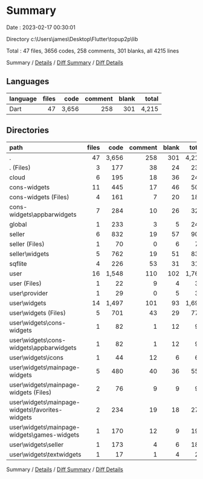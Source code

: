 # Summary

Date : 2023-02-17 00:30:01

Directory c:\\Users\\james\\Desktop\\Flutter\\topup2p\\lib

Total : 47 files,  3656 codes, 258 comments, 301 blanks, all 4215 lines

Summary / [Details](details.md) / [Diff Summary](diff.md) / [Diff Details](diff-details.md)

## Languages
| language | files | code | comment | blank | total |
| :--- | ---: | ---: | ---: | ---: | ---: |
| Dart | 47 | 3,656 | 258 | 301 | 4,215 |

## Directories
| path | files | code | comment | blank | total |
| :--- | ---: | ---: | ---: | ---: | ---: |
| . | 47 | 3,656 | 258 | 301 | 4,215 |
| . (Files) | 3 | 177 | 38 | 24 | 239 |
| cloud | 6 | 195 | 18 | 36 | 249 |
| cons-widgets | 11 | 445 | 17 | 46 | 508 |
| cons-widgets (Files) | 4 | 161 | 7 | 20 | 188 |
| cons-widgets\\appbarwidgets | 7 | 284 | 10 | 26 | 320 |
| global | 1 | 233 | 3 | 5 | 241 |
| seller | 6 | 832 | 19 | 57 | 908 |
| seller (Files) | 1 | 70 | 0 | 6 | 76 |
| seller\\widgets | 5 | 762 | 19 | 51 | 832 |
| sqflite | 4 | 226 | 53 | 31 | 310 |
| user | 16 | 1,548 | 110 | 102 | 1,760 |
| user (Files) | 1 | 22 | 9 | 4 | 35 |
| user\\provider | 1 | 29 | 0 | 5 | 34 |
| user\\widgets | 14 | 1,497 | 101 | 93 | 1,691 |
| user\\widgets (Files) | 5 | 701 | 43 | 29 | 773 |
| user\\widgets\\cons-widgets | 1 | 82 | 1 | 12 | 95 |
| user\\widgets\\cons-widgets\\appbarwidgets | 1 | 82 | 1 | 12 | 95 |
| user\\widgets\\icons | 1 | 44 | 12 | 6 | 62 |
| user\\widgets\\mainpage-widgets | 5 | 480 | 40 | 36 | 556 |
| user\\widgets\\mainpage-widgets (Files) | 2 | 76 | 9 | 9 | 94 |
| user\\widgets\\mainpage-widgets\\favorites-widgets | 2 | 234 | 19 | 18 | 271 |
| user\\widgets\\mainpage-widgets\\games-widgets | 1 | 170 | 12 | 9 | 191 |
| user\\widgets\\seller | 1 | 173 | 4 | 6 | 183 |
| user\\widgets\\textwidgets | 1 | 17 | 1 | 4 | 22 |

Summary / [Details](details.md) / [Diff Summary](diff.md) / [Diff Details](diff-details.md)